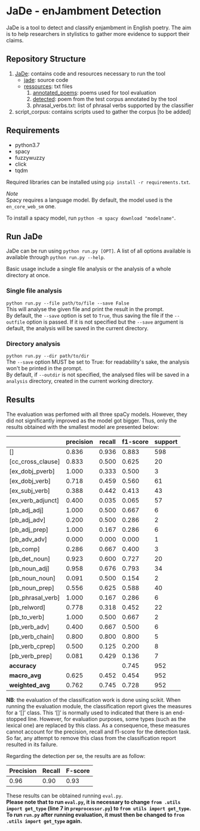 # JaDe - enJambment Detection

JaDe is a tool to detect and classify enjambment in English poetry.
The aim is to help researchers in stylistics to gather more evidence to support their claims.

## Repository Structure

1. [JaDe](https://github.com/MongetE/JaDe/tree/master/JaDe): contains code and
resources necessary to run the tool
    - [jade](https://github.com/MongetE/JaDe/tree/master/JaDe/jade): source code
    - [ressources](https://github.com/MongetE/JaDe/tree/master/JaDe/resources/): txt files
        1. [annotated_poems](https://github.com/MongetE/JaDe/tree/master/JaDe/resources/annotated_poems):
        poems used for tool evaluation
        2. [detected](https://github.com/MongetE/JaDe/tree/master/JaDe/resources/detected):
        poem from the test corpus annotated by the tool
        3. phrasal_verbs.txt: list of phrasal verbs supported by the classifier
2. script_corpus: contains scripts used to gather the corpus [to be added]

## Requirements

- python3.7
- spacy
- fuzzywuzzy
- click
- tqdm

Required libraries can be installed using `pip install -r requirements.txt`.

*Note*  
Spacy requires a language model. By default, the model used is  the 
`en_core_web_sm` one. 

To install a spacy model, run `python -m spacy download "modelname"`.

## Run JaDe

JaDe can be run using `python run.py [OPT]`. A list of all options available is
available through `python run.py --help`.

Basic usage include a single file analysis or the analysis of a whole directory
at once.  

### Single file analysis

`python run.py --file path/to/file --save False`  
This will analyse the given file and print the result in the prompt.  
By default, the `--save` option is set to `True`, thus saving the file if the `--outfile` option is passed.
If it is not specified but the `--save` argument is default, the analysis will be saved in the current directory.

### Directory analysis

`python run.py --dir path/to/dir`  
The `--save` option MUST be set to True: for readability's sake, the analysis won't be printed in the prompt.  
By default, if `--outdir` is not specified, the analysed files will be saved in a `analysis` directory, created in the current
working directory.

## Results
The evaluation was perfomed with all three spaCy models. However, they did not significantly improved as the model got bigger. Thus, only the results obtained with the smallest model are presented below:

|                   | precision | recall | f1-score | support |
|-------------------|-----------|--------|----------|---------|
| []                | 0.836     | 0.936  | 0.883    | 598     |
| [cc_cross_clause] | 0.833     | 0.500  | 0.625    | 20      |
| [ex_dobj_pverb]   | 1.000     | 0.333  | 0.500    | 3       |
| [ex_dobj_verb]    | 0.718     | 0.459  | 0.560    | 61      |
| [ex_subj_verb]    | 0.388     | 0.442  | 0.413    | 43      |
| [ex_verb_adjunct] | 0.400     | 0.035  | 0.065    | 57      |
| [pb_adj_adj]      | 1.000     | 0.500  | 0.667    | 6       |
| [pb_adj_adv]      | 0.200     | 0.500  | 0.286    | 2       |
| [pb_adj_prep]     | 1.000     | 0.167  | 0.286    | 6       |
| [pb_adv_adv]      | 0.000     | 0.000  | 0.000    | 1       |
| [pb_comp]         | 0.286     | 0.667  | 0.400    | 3       |
| [pb_det_noun]     | 0.923     | 0.600  | 0.727    | 20      |
| [pb_noun_adj]     | 0.958     | 0.676  | 0.793    | 34      |
| [pb_noun_noun]    | 0.091     | 0.500  | 0.154    | 2       |
| [pb_noun_prep]    | 0.556     | 0.625  | 0.588    | 40      |
| [pb_phrasal_verb] | 1.000     | 0.167  | 0.286    | 6       |
| [pb_relword]      | 0.778     | 0.318  | 0.452    | 22      |
| [pb_to_verb]      | 1.000     | 0.500  | 0.667    | 2       |
| [pb_verb_adv]     | 0.400     | 0.667  | 0.500    | 6       |
| [pb_verb_chain]   | 0.800     | 0.800  | 0.800    | 5       |
| [pb_verb_cprep]   | 0.500     | 0.125  | 0.200    | 8       |
| [pb_verb_prep]    | 0.081     | 0.429  | 0.136    | 7       |
| **accuracy**      |           |        | 0.745    | 952     |
| **macro_avg**     | 0.625     | 0.452  | 0.454    | 952     |
| **weighted_avg**  | 0.762     | 0.745  | 0.728    | 952     |


**NB**: the evaluation of the classification work is done using scikit. When running the evaluation module, the classification report gives the measures for a ‘[]’ class. This ‘[]’ is normally used to indicated that there is an end-stopped line. However, for evaluation purposes, some types (such as the lexical one) are replaced by this class. As a consequence, these measures cannot account for the precision, recall and f1-score for the detection task. So far, any attempt to remove this class from the classification report resulted in its failure.

Regarding the detection per se, the results are as follow:

| Precision | Recall | F-score |
|-----------|--------|---------|
| 0.96      | 0.90   | 0.93    |

These results can be obtained running `eval.py`.  
**Please note that to run `eval.py`, it is necessary to change
`from .utils import get_type` (line 7 in `preprocessor.py`)
to
`from utils import get_type`.
 To run `run.py` after running evaluation, it must then be changed to `from .utils import get_type` again.**
